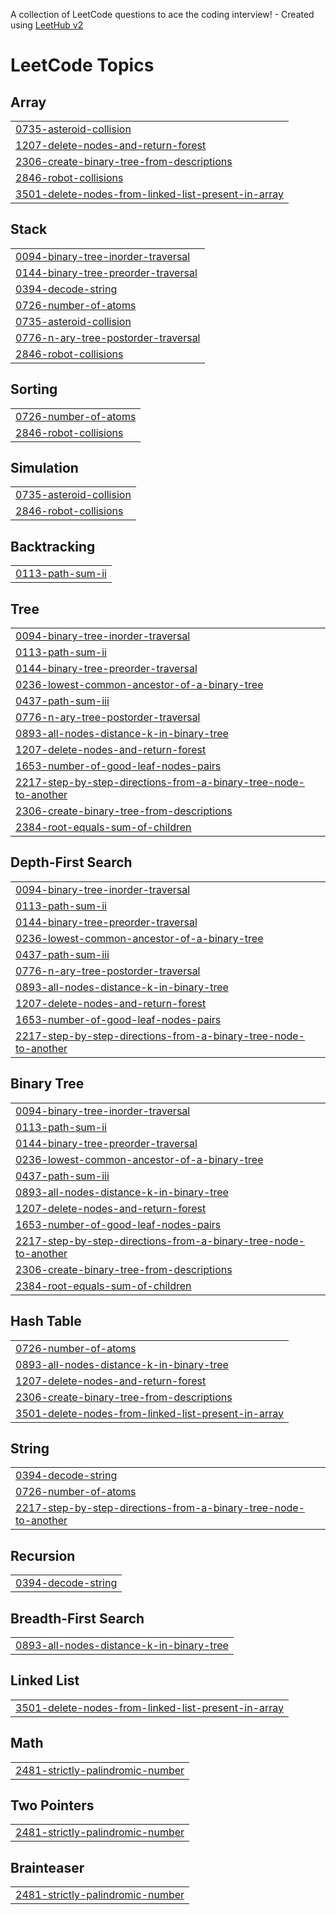 A collection of LeetCode questions to ace the coding interview! - Created using [LeetHub v2](https://github.com/arunbhardwaj/LeetHub-2.0)
<!---LeetCode Topics Start-->
# LeetCode Topics
## Array
|  |
| ------- |
| [0735-asteroid-collision](https://github.com/Ash-codes18/Cpp_DSA/tree/master/0735-asteroid-collision) |
| [1207-delete-nodes-and-return-forest](https://github.com/Ash-codes18/Cpp_DSA/tree/master/1207-delete-nodes-and-return-forest) |
| [2306-create-binary-tree-from-descriptions](https://github.com/Ash-codes18/Cpp_DSA/tree/master/2306-create-binary-tree-from-descriptions) |
| [2846-robot-collisions](https://github.com/Ash-codes18/Cpp_DSA/tree/master/2846-robot-collisions) |
| [3501-delete-nodes-from-linked-list-present-in-array](https://github.com/Ash-codes18/Cpp_DSA/tree/master/3501-delete-nodes-from-linked-list-present-in-array) |
## Stack
|  |
| ------- |
| [0094-binary-tree-inorder-traversal](https://github.com/Ash-codes18/Cpp_DSA/tree/master/0094-binary-tree-inorder-traversal) |
| [0144-binary-tree-preorder-traversal](https://github.com/Ash-codes18/Cpp_DSA/tree/master/0144-binary-tree-preorder-traversal) |
| [0394-decode-string](https://github.com/Ash-codes18/Cpp_DSA/tree/master/0394-decode-string) |
| [0726-number-of-atoms](https://github.com/Ash-codes18/Cpp_DSA/tree/master/0726-number-of-atoms) |
| [0735-asteroid-collision](https://github.com/Ash-codes18/Cpp_DSA/tree/master/0735-asteroid-collision) |
| [0776-n-ary-tree-postorder-traversal](https://github.com/Ash-codes18/Cpp_DSA/tree/master/0776-n-ary-tree-postorder-traversal) |
| [2846-robot-collisions](https://github.com/Ash-codes18/Cpp_DSA/tree/master/2846-robot-collisions) |
## Sorting
|  |
| ------- |
| [0726-number-of-atoms](https://github.com/Ash-codes18/Cpp_DSA/tree/master/0726-number-of-atoms) |
| [2846-robot-collisions](https://github.com/Ash-codes18/Cpp_DSA/tree/master/2846-robot-collisions) |
## Simulation
|  |
| ------- |
| [0735-asteroid-collision](https://github.com/Ash-codes18/Cpp_DSA/tree/master/0735-asteroid-collision) |
| [2846-robot-collisions](https://github.com/Ash-codes18/Cpp_DSA/tree/master/2846-robot-collisions) |
## Backtracking
|  |
| ------- |
| [0113-path-sum-ii](https://github.com/Ash-codes18/Cpp_DSA/tree/master/0113-path-sum-ii) |
## Tree
|  |
| ------- |
| [0094-binary-tree-inorder-traversal](https://github.com/Ash-codes18/Cpp_DSA/tree/master/0094-binary-tree-inorder-traversal) |
| [0113-path-sum-ii](https://github.com/Ash-codes18/Cpp_DSA/tree/master/0113-path-sum-ii) |
| [0144-binary-tree-preorder-traversal](https://github.com/Ash-codes18/Cpp_DSA/tree/master/0144-binary-tree-preorder-traversal) |
| [0236-lowest-common-ancestor-of-a-binary-tree](https://github.com/Ash-codes18/Cpp_DSA/tree/master/0236-lowest-common-ancestor-of-a-binary-tree) |
| [0437-path-sum-iii](https://github.com/Ash-codes18/Cpp_DSA/tree/master/0437-path-sum-iii) |
| [0776-n-ary-tree-postorder-traversal](https://github.com/Ash-codes18/Cpp_DSA/tree/master/0776-n-ary-tree-postorder-traversal) |
| [0893-all-nodes-distance-k-in-binary-tree](https://github.com/Ash-codes18/Cpp_DSA/tree/master/0893-all-nodes-distance-k-in-binary-tree) |
| [1207-delete-nodes-and-return-forest](https://github.com/Ash-codes18/Cpp_DSA/tree/master/1207-delete-nodes-and-return-forest) |
| [1653-number-of-good-leaf-nodes-pairs](https://github.com/Ash-codes18/Cpp_DSA/tree/master/1653-number-of-good-leaf-nodes-pairs) |
| [2217-step-by-step-directions-from-a-binary-tree-node-to-another](https://github.com/Ash-codes18/Cpp_DSA/tree/master/2217-step-by-step-directions-from-a-binary-tree-node-to-another) |
| [2306-create-binary-tree-from-descriptions](https://github.com/Ash-codes18/Cpp_DSA/tree/master/2306-create-binary-tree-from-descriptions) |
| [2384-root-equals-sum-of-children](https://github.com/Ash-codes18/Cpp_DSA/tree/master/2384-root-equals-sum-of-children) |
## Depth-First Search
|  |
| ------- |
| [0094-binary-tree-inorder-traversal](https://github.com/Ash-codes18/Cpp_DSA/tree/master/0094-binary-tree-inorder-traversal) |
| [0113-path-sum-ii](https://github.com/Ash-codes18/Cpp_DSA/tree/master/0113-path-sum-ii) |
| [0144-binary-tree-preorder-traversal](https://github.com/Ash-codes18/Cpp_DSA/tree/master/0144-binary-tree-preorder-traversal) |
| [0236-lowest-common-ancestor-of-a-binary-tree](https://github.com/Ash-codes18/Cpp_DSA/tree/master/0236-lowest-common-ancestor-of-a-binary-tree) |
| [0437-path-sum-iii](https://github.com/Ash-codes18/Cpp_DSA/tree/master/0437-path-sum-iii) |
| [0776-n-ary-tree-postorder-traversal](https://github.com/Ash-codes18/Cpp_DSA/tree/master/0776-n-ary-tree-postorder-traversal) |
| [0893-all-nodes-distance-k-in-binary-tree](https://github.com/Ash-codes18/Cpp_DSA/tree/master/0893-all-nodes-distance-k-in-binary-tree) |
| [1207-delete-nodes-and-return-forest](https://github.com/Ash-codes18/Cpp_DSA/tree/master/1207-delete-nodes-and-return-forest) |
| [1653-number-of-good-leaf-nodes-pairs](https://github.com/Ash-codes18/Cpp_DSA/tree/master/1653-number-of-good-leaf-nodes-pairs) |
| [2217-step-by-step-directions-from-a-binary-tree-node-to-another](https://github.com/Ash-codes18/Cpp_DSA/tree/master/2217-step-by-step-directions-from-a-binary-tree-node-to-another) |
## Binary Tree
|  |
| ------- |
| [0094-binary-tree-inorder-traversal](https://github.com/Ash-codes18/Cpp_DSA/tree/master/0094-binary-tree-inorder-traversal) |
| [0113-path-sum-ii](https://github.com/Ash-codes18/Cpp_DSA/tree/master/0113-path-sum-ii) |
| [0144-binary-tree-preorder-traversal](https://github.com/Ash-codes18/Cpp_DSA/tree/master/0144-binary-tree-preorder-traversal) |
| [0236-lowest-common-ancestor-of-a-binary-tree](https://github.com/Ash-codes18/Cpp_DSA/tree/master/0236-lowest-common-ancestor-of-a-binary-tree) |
| [0437-path-sum-iii](https://github.com/Ash-codes18/Cpp_DSA/tree/master/0437-path-sum-iii) |
| [0893-all-nodes-distance-k-in-binary-tree](https://github.com/Ash-codes18/Cpp_DSA/tree/master/0893-all-nodes-distance-k-in-binary-tree) |
| [1207-delete-nodes-and-return-forest](https://github.com/Ash-codes18/Cpp_DSA/tree/master/1207-delete-nodes-and-return-forest) |
| [1653-number-of-good-leaf-nodes-pairs](https://github.com/Ash-codes18/Cpp_DSA/tree/master/1653-number-of-good-leaf-nodes-pairs) |
| [2217-step-by-step-directions-from-a-binary-tree-node-to-another](https://github.com/Ash-codes18/Cpp_DSA/tree/master/2217-step-by-step-directions-from-a-binary-tree-node-to-another) |
| [2306-create-binary-tree-from-descriptions](https://github.com/Ash-codes18/Cpp_DSA/tree/master/2306-create-binary-tree-from-descriptions) |
| [2384-root-equals-sum-of-children](https://github.com/Ash-codes18/Cpp_DSA/tree/master/2384-root-equals-sum-of-children) |
## Hash Table
|  |
| ------- |
| [0726-number-of-atoms](https://github.com/Ash-codes18/Cpp_DSA/tree/master/0726-number-of-atoms) |
| [0893-all-nodes-distance-k-in-binary-tree](https://github.com/Ash-codes18/Cpp_DSA/tree/master/0893-all-nodes-distance-k-in-binary-tree) |
| [1207-delete-nodes-and-return-forest](https://github.com/Ash-codes18/Cpp_DSA/tree/master/1207-delete-nodes-and-return-forest) |
| [2306-create-binary-tree-from-descriptions](https://github.com/Ash-codes18/Cpp_DSA/tree/master/2306-create-binary-tree-from-descriptions) |
| [3501-delete-nodes-from-linked-list-present-in-array](https://github.com/Ash-codes18/Cpp_DSA/tree/master/3501-delete-nodes-from-linked-list-present-in-array) |
## String
|  |
| ------- |
| [0394-decode-string](https://github.com/Ash-codes18/Cpp_DSA/tree/master/0394-decode-string) |
| [0726-number-of-atoms](https://github.com/Ash-codes18/Cpp_DSA/tree/master/0726-number-of-atoms) |
| [2217-step-by-step-directions-from-a-binary-tree-node-to-another](https://github.com/Ash-codes18/Cpp_DSA/tree/master/2217-step-by-step-directions-from-a-binary-tree-node-to-another) |
## Recursion
|  |
| ------- |
| [0394-decode-string](https://github.com/Ash-codes18/Cpp_DSA/tree/master/0394-decode-string) |
## Breadth-First Search
|  |
| ------- |
| [0893-all-nodes-distance-k-in-binary-tree](https://github.com/Ash-codes18/Cpp_DSA/tree/master/0893-all-nodes-distance-k-in-binary-tree) |
## Linked List
|  |
| ------- |
| [3501-delete-nodes-from-linked-list-present-in-array](https://github.com/Ash-codes18/Cpp_DSA/tree/master/3501-delete-nodes-from-linked-list-present-in-array) |
## Math
|  |
| ------- |
| [2481-strictly-palindromic-number](https://github.com/Ash-codes18/Cpp_DSA/tree/master/2481-strictly-palindromic-number) |
## Two Pointers
|  |
| ------- |
| [2481-strictly-palindromic-number](https://github.com/Ash-codes18/Cpp_DSA/tree/master/2481-strictly-palindromic-number) |
## Brainteaser
|  |
| ------- |
| [2481-strictly-palindromic-number](https://github.com/Ash-codes18/Cpp_DSA/tree/master/2481-strictly-palindromic-number) |
<!---LeetCode Topics End-->